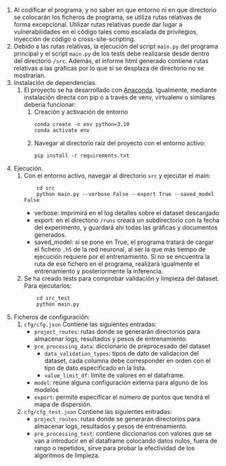 1. Al codificar el programa, y no saber en que entorno ni en que directorio se colocarán los ficheros de programa, se utiliza rutas relativas de forma excepcional. Utilizar rutas relativas puede dar lugar a vulnerabilidades en el código tales como escalada de privilegios, inyección de código o cross-site-scripting.
2. Debido a las rutas relativas, la ejecución del script `main.py` del programa principal y el script `main.py` de los tests debe realizarse desde dentro del directorio `/src`. Además, el informe html generado contiene rutas relativas a las gráficas por lo que si se desplaza de directorio no se mostrarían.
3. Instalación de dependencias.
    1. El proyecto se ha desarrollado con [Anaconda](https://docs.anaconda.com/free/anaconda/install/index.html). Igualmente, mediante instalación directa con pip o a través de venv, virtualenv o similares debería funcionar:
        1. Creación y activación de entorno
            ```
            conda create -n env python=3.10
            conda activate env
            ```
        2. Navegar al directorio raíz del proyecto con el entorno activo:
            ```
            pip install -r requirements.txt
            ```
4. Ejecución.
    1. Con el entorno activo, navegar al directorio `src` y ejecutar el main:
        ```
            cd src
            python main.py --verbose False --export True --saved_model False
        ```
        - verbose: imprimirá en el log detalles sobre el dataset descargado
        - export: en el directorio `/runs` creará un subdirectorio con la fecha del experimento, y guardará ahí todas las gráficas y documentos generados.
        - saved_model: si se pone en True, el programa tratará de cargar el fichero `.h5` de la red neuronal, al ser la que más tiempo de ejecución requiere por el entrenamiento. Si no se encuentra la ruta de ese fichero en el programa, realizará igualmente el entrenamiento y posteriormente la inferencia.
    2. Se ha creado tests para comprobar validación y limpieza del dataset. Para ejecutarlos:
        ```
            cd src_test
            python main.py
        ```
5. Ficheros de configuración:
    1. `cfg/cfg.json` Contiene las siguientes entradas:
        - `project_routes`: rutas donde se generarán directorios para almacenar logs, resultados y pesos de entrenamiento.
        - `pre_processing_data`: diccionario de preprocesado del dataset
            - `data_validation_types`: tipos de dato de validacion del dataset, cada columna debe corresponder en orden con el tipo de dato especificado en la lista.
            - `value_limit_df`: límite de valores en el dataframe.
        - `model`: reúne alguna configuración externa para alguno de los modelos
        - `export`: permite especificar el número de puntos que tendrá el mapa de dispersión.
    2. `cfg/cfg_test.json` Contiene las siguientes entradas:
        - `project_routes`: rutas donde se generarán directorios para almacenar logs, resultados y pesos de entrenamiento.
        - `pre_processing_test`: contiene diccionarios con valores que se van a introducir en el dataframe colocando datos nulos, fuera de rango o repetidos, sirve para probar la efectividad de los algoritmos de limpieza.